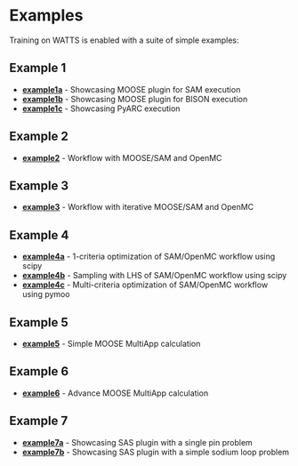 # Examples

Training on WATTS is enabled with a suite of simple examples:

## Example 1
* [__example1a__](example1a_SAM/README.md) - Showcasing MOOSE plugin for SAM execution
* [__example1b__](example1b_BISON/README.md) - Showcasing MOOSE plugin for BISON execution
* [__example1c__](example1c_PyARC/README.md) - Showcasing PyARC execution
## Example 2
* [__example2__](example2_SAM_OpenMC/README.md) - Workflow with MOOSE/SAM and OpenMC
## Example 3
* [__example3__](example3_iterations/README.md) - Workflow with iterative MOOSE/SAM and OpenMC
## Example 4
* [__example4a__](example4a_opt_scipy/README.md) - 1-criteria optimization of SAM/OpenMC workflow using scipy
* [__example4b__](example4b_LHS_scipy/README.md) - Sampling with LHS of SAM/OpenMC workflow using scipy
* [__example4c__](example4c_opt_pymoo/README.md) - Multi-criteria optimization of SAM/OpenMC workflow using pymoo
## Example 5
* [__example5__](example5_multiapps/README.md) - Simple MOOSE MultiApp calculation
## Example 6
* [__example6__](example6_adv_multiapps/README.md) - Advance MOOSE MultiApp calculation
## Example 7
* [__example7a__](example7a_SAS/README.md) - Showcasing SAS plugin with a single pin problem
* [__example7b__](example7b_SAS/README.md) - Showcasing SAS plugin with a simple sodium loop problem
